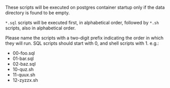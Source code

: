 These scripts will be executed on postgres container startup only if the data
directory is found to be empty.

`*.sql` scripts will be executed first, in alphabetical order, followed by
`*.sh` scripts, also in alphabetical order.

Please name the scripts with a two-digit prefix indicating the order in which
they will run. SQL scripts should start with 0, and shell scripts with 1. e.g.:

* 00-foo.sql
* 01-bar.sql
* 02-baz.sql
* 10-quz.sh
* 11-quux.sh
* 12-zyzzx.sh
